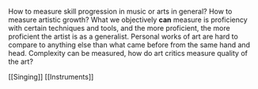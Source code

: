 How to measure skill progression in music or arts in general? How to measure artistic growth? What we objectively **can** measure is proficiency with certain techniques and tools, and the more proficient, the more proficient the artist is as a generalist. Personal works of art are hard to compare to anything else than what came before from the same hand and head. Complexity can be measured, how do art critics measure quality of the art?

[[Singing]]
[[Instruments]]
